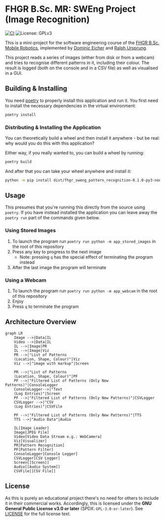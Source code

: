 # FHGR B.Sc. MR: SWEng Project (Image Recognition)

[![CI](https://github.com/rursprung/fhgr-sweng-pattern-recognition/actions/workflows/ci.yaml/badge.svg)](https://github.com/rursprung/fhgr-sweng-pattern-recognition/actions/workflows/ci.yaml)
![License: GPLv3](https://img.shields.io/github/license/rursprung/fhgr-sweng-pattern-recognition)

This is a mini-project for the software engineering course of the [FHGR B.Sc. Mobile Robotics](https://fhgr.ch/mr),
implemented by [Dominic Eicher](https://github.com/Nic822) and [Ralph Ursprung](https://github.com/rursprung).

This project reads a series of images (either from disk or from a webcam) and tries to recognise different patterns in
it, including their colour.  The result is logged (both on the console and in a CSV file) as well as visualised in a GUI.

## Building & Installing

You need [poetry](https://python-poetry.org/) to properly install this application and run it.
You first need to install the necessary dependencies in the virtual environment:
```bash
poetry install
```

### Distributing & Installing the Application
You can theoretically build a wheel and then install it anywhere - but be real: why would you do this with this application?

Either way, if you really wanted to, you can build a wheel by running:
```bash
poetry build
```

And after that you can take your wheel anywhere and install it:
```bash
python -m pip install dist/fhgr_sweng_pattern_recognition-0.1.0-py3-none-any.whl
```

## Usage

This presumes that you're running this directly from the source using `poetry`. If you have instead installed the
application you can leave away the `poetry run` part of the commands given below.

### Using Stored Images

1. To launch the program run `poetry run python -m app_stored_images` in the root of this repository
2. Press any key to progress to the next image
   * Note: pressing `q` has the special effect of terminating the program instead
3. After the last image the program will terminate

### Using a Webcam

1. To launch the program run `poetry run python -m app_webcam` in the root of this repository
2. Enjoy
3. Press `q` to terminate the program

## Architecture Overview

```mermaid
graph LR
    Image -->|Data|IL
    Video -->|Data|IL
    IL -->|Image|PR
    IL -->|Image|Viz
    PR -->|"List of Patterns
    (Location, Shape, Colour)"|Viz
    Viz -->|"image with markup"|Screen

    PR -->|"List of Patterns
    (Location, Shape, Colour)"|PF
    PF -->|"Filtered List of Patterns (Only New Patterns)"|ConsoleLogger
    ConsoleLogger-->|"Text
    (Log Entries)"|Screen
    PF -->|"Filtered List of Patterns (Only New Patterns)"|CSVLogger
    CSVLogger -->|"CSV
    (Log Entries)"|CSVFile
    
    PF -->|"Filtered List of Patterns (Only New Patterns)"|TTS
    TTS -->|"Audio Data"|Audio
    
    IL[Image Loader]
    Image[JPEG File]
    Video[Video Data Stream e.g.: WebCamera]
    Viz[Visualizer]
    PR[Pattern Recognition]
    PF[Pattern Filter]
    ConsoleLogger[Console Logger]
    CSVLogger[CSV Logger]
    Screen[[Screen]]
    Audio[[Audio System]]
    CSVFile[[CSV File]]
```

## License

As this is purely an educational project there's no need for others to include it in their commercial works.
Accordingly, this is licensed under the **GNU General Public License v3.0 or later** (SPDX: `GPL-3.0-or-later`).
See [LICENSE](LICENSE) for the full license text.
